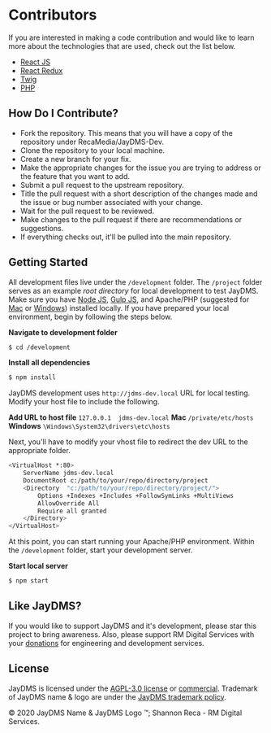 # Contributors

If you are interested in making a code contribution and would like to learn more about the technologies that are used, check out the list below.

* [React JS](https://reactjs.org/)
* [React Redux](https://react-redux.js.org/)
* [Twig](https://twig.symfony.com/)
* [PHP](https://www.php.net/)

## How Do I Contribute?

* Fork the repository. This means that you will have a copy of the repository under RecaMedia/JayDMS-Dev.
* Clone the repository to your local machine.
* Create a new branch for your fix.
* Make the appropriate changes for the issue you are trying to address or the feature that you want to add.
* Submit a pull request to the upstream repository.
* Title the pull request with a short description of the changes made and the issue or bug number associated with your change.
* Wait for the pull request to be reviewed.
* Make changes to the pull request if there are recommendations or suggestions.
* If everything checks out, it'll be pulled into the main repository.

## Getting Started

All development files live under the `/development` folder. The `/project` folder serves as an example _root directory_ for local development to test JayDMS. Make sure you have [Node JS](https://nodejs.org/en/), [Gulp JS](https://gulpjs.com/), and Apache/PHP (suggested for [Mac](https://www.mamp.info/en/) or [Windows](http://www.wampserver.com/en/download-wampserver-64bits/)) installed locally. If you have prepared your local environment, begin by following the steps below.

**Navigate to development folder**
```sh
$ cd /development
```
**Install all dependencies**
```sh
$ npm install
```

JayDMS development uses `http://jdms-dev.local` URL for local testing. Modify your host file to include the following.

**Add URL to host file**
`127.0.0.1	jdms-dev.local`
**Mac**
`/private/etc/hosts`
**Windows**
`\Windows\System32\drivers\etc\hosts`

Next, you'll have to modify your vhost file to redirect the dev URL to the appropriate folder.

```sh
<VirtualHost *:80>
	ServerName jdms-dev.local
	DocumentRoot c:/path/to/your/repo/directory/project
	<Directory  "c:/path/to/your/repo/directory/project/">
		Options +Indexes +Includes +FollowSymLinks +MultiViews
		AllowOverride All
		Require all granted
	</Directory>
</VirtualHost>
```

At this point, you can start running your Apache/PHP environment. Within the `/development` folder, start your development server.

**Start local server**
```sh
$ npm start
```

## Like JayDMS?

If you would like to support JayDMS and it's development, please star this project to bring awareness. Also, please support RM Digital Services with your [donations](https://github.com/sponsors/RecaMedia) for engineering and development services.

## License

JayDMS is licensed under the [AGPL-3.0 license](https://opensource.org/licenses/agpl-3.0) or [commercial](http://jaydms.com/commercial). Trademark of JayDMS name & logo are under the [JayDMS trademark policy](http://jaydms.com/trademark).

&copy; 2020 JayDMS Name & JayDMS Logo &trade;; Shannon Reca - RM Digital Services.